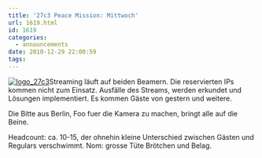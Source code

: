```yaml
---
title: '27c3 Peace Mission: Mittwoch'
url: 1619.html
id: 1619
categories:
  - announcements
date: 2010-12-29 22:00:59
tags:
---
```


[![](https://blog.shackspace.de/wp-content/uploads/2011/01/logo_27c3.png "logo_27c3")](https://blog.shackspace.de/wp-content/uploads/2011/01/logo_27c3.png)Streaming läuft auf beiden Beamern. Die reservierten IPs kommen nicht zum Einsatz. Ausfälle des Streams, werden erkundet und Lösungen implementiert. Es kommen Gäste von gestern und weitere.

Die Bitte aus Berlin, Foo fuer die Kamera zu machen, bringt alle auf die Beine.

Headcount: ca. 10-15, der ohnehin kleine Unterschied zwischen Gästen und Regulars verschwimmt.
Nom: grosse Tüte Brötchen und Belag.